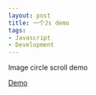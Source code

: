 ```yaml
---
layout: post
title: 一个Js demo
tags:
- Javascript
- Development
---
```


Image circle scroll demo

[Demo](/demo/js/img_circle_roll/)